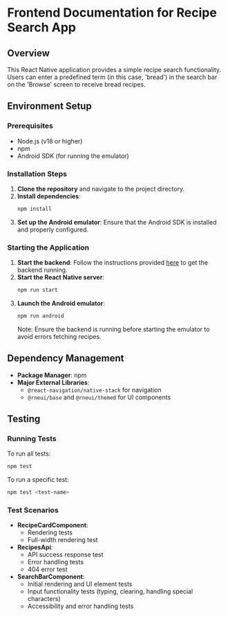 # Frontend Documentation for Recipe Search App

## Overview

This React Native application provides a simple recipe search functionality. Users can enter a predefined term (in this case, 'bread') in the search bar on the 'Browse' screen to receive bread recipes.

## Environment Setup

### Prerequisites

- Node.js (v18 or higher)
- npm
- Android SDK (for running the emulator)

### Installation Steps

1. **Clone the repository** and navigate to the project directory.
2. **Install dependencies**:
   ```bash
   npm install
   ```
3. **Set up the Android emulator**:
   Ensure that the Android SDK is installed and properly configured.

### Starting the Application

1. **Start the backend**: Follow the instructions provided [here](https://github.com/Jswears/recipes-app/tree/main/recipes-backend) to get the backend running.
2. **Start the React Native server**:
   ```bash
   npm run start
   ```
3. **Launch the Android emulator**:
   ```bash
   npm run android
   ```
   Note: Ensure the backend is running before starting the emulator to avoid errors fetching recipes.

## Dependency Management

- **Package Manager**: npm
- **Major External Libraries**:
  - `@react-navigation/native-stack` for navigation
  - `@rneui/base` and `@rneui/themed` for UI components

## Testing

### Running Tests

To run all tests:

```bash
npm test
```

To run a specific test:

```bash
npm test <test-name>
```

### Test Scenarios

- **RecipeCardComponent**:
  - Rendering tests
  - Full-width rendering test
- **RecipesApi**:
  - API success response test
  - Error handling tests
  - 404 error test
- **SearchBarComponent**:
  - Initial rendering and UI element tests
  - Input functionality tests (typing, clearing, handling special characters)
  - Accessibility and error handling tests
